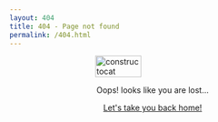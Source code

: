 ```yaml
---
layout: 404
title: 404 - Page not found
permalink: /404.html
---
```


<div style="display: flex; justify-content: center;">
	<img src="{{ site.baseurl }}/images/404.jpg" alt="constructocat" style="width: 40%; height: 40%"/>
</div>

<p style="text-align: center">
	Oops! looks like you are lost...
</p>
<p style="text-align: center">
	<a href="{{ site.baseurl }}/">Let's take you back home!</a>
</p>
